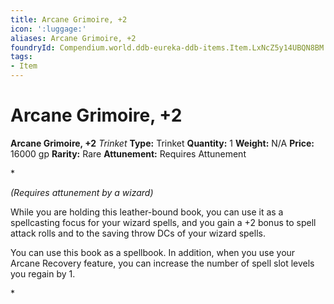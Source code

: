 ```yaml
---
title: Arcane Grimoire, +2
icon: ':luggage:'
aliases: Arcane Grimoire, +2
foundryId: Compendium.world.ddb-eureka-ddb-items.Item.LxNcZ5y14UBQN8BM
tags:
- Item
---
```


# Arcane Grimoire, +2

**Arcane Grimoire, +2**
_Trinket_
**Type:** Trinket
**Quantity:** 1
**Weight:** N/A
**Price:** 16000 gp
**Rarity:** Rare
**Attunement:** Requires Attunement

*<div class="item-attunement"><i>(Requires attunement by a wizard)</i><p>While you are holding this leather-bound book, you can use it as a spellcasting focus for your wizard spells, and you gain a +2 bonus to spell attack rolls and to the saving throw DCs of your wizard spells.

You can use this book as a spellbook. In addition, when you use your Arcane Recovery feature, you can increase the number of spell slot levels you regain by 1.</p>*